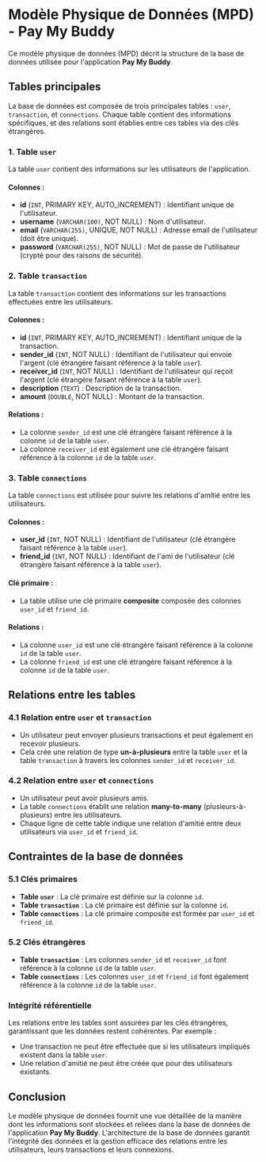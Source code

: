 # Modèle Physique de Données (MPD) - Pay My Buddy

Ce modèle physique de données (MPD) décrit la structure de la base de données utilisée pour l'application **Pay My Buddy**.

## Tables principales

La base de données est composée de trois principales tables : `user`, `transaction`, et `connections`. Chaque table contient des informations spécifiques, et des relations sont établies entre ces tables via des clés étrangères.

### 1. Table `user`

La table `user` contient des informations sur les utilisateurs de l'application.

#### Colonnes :
- **id** (`INT`, PRIMARY KEY, AUTO_INCREMENT) : Identifiant unique de l'utilisateur.
- **username** (`VARCHAR(100)`, NOT NULL) : Nom d'utilisateur.
- **email** (`VARCHAR(255)`, UNIQUE, NOT NULL) : Adresse email de l'utilisateur (doit être unique).
- **password** (`VARCHAR(255)`, NOT NULL) : Mot de passe de l'utilisateur (crypté pour des raisons de sécurité).

### 2. Table `transaction`

La table `transaction` contient des informations sur les transactions effectuées entre les utilisateurs.

#### Colonnes :
- **id** (`INT`, PRIMARY KEY, AUTO_INCREMENT) : Identifiant unique de la transaction.
- **sender_id** (`INT`, NOT NULL) : Identifiant de l'utilisateur qui envoie l'argent (clé étrangère faisant référence à la table `user`).
- **receiver_id** (`INT`, NOT NULL) : Identifiant de l'utilisateur qui reçoit l'argent (clé étrangère faisant référence à la table `user`).
- **description** (`TEXT`) : Description de la transaction.
- **amount** (`DOUBLE`, NOT NULL) : Montant de la transaction.

#### Relations :
- La colonne `sender_id` est une clé étrangère faisant référence à la colonne `id` de la table `user`.
- La colonne `receiver_id` est également une clé étrangère faisant référence à la colonne `id` de la table `user`.

### 3. Table `connections`

La table `connections` est utilisée pour suivre les relations d'amitié entre les utilisateurs.

#### Colonnes :
- **user_id** (`INT`, NOT NULL) : Identifiant de l'utilisateur (clé étrangère faisant référence à la table `user`).
- **friend_id** (`INT`, NOT NULL) : Identifiant de l'ami de l'utilisateur (clé étrangère faisant référence à la table `user`).

#### Clé primaire :
- La table utilise une clé primaire **composite** composée des colonnes `user_id` et `friend_id`.

#### Relations :
- La colonne `user_id` est une clé étrangère faisant référence à la colonne `id` de la table `user`.
- La colonne `friend_id` est une clé étrangère faisant référence à la colonne `id` de la table `user`.

## Relations entre les tables

### 4.1 Relation entre `user` et `transaction`
- Un utilisateur peut envoyer plusieurs transactions et peut également en recevoir plusieurs.
- Cela crée une relation de type **un-à-plusieurs** entre la table `user` et la table `transaction` à travers les colonnes `sender_id` et `receiver_id`.

### 4.2 Relation entre `user` et `connections`
- Un utilisateur peut avoir plusieurs amis.
- La table `connections` établit une relation **many-to-many** (plusieurs-à-plusieurs) entre les utilisateurs.
- Chaque ligne de cette table indique une relation d'amitié entre deux utilisateurs via `user_id` et `friend_id`.

## Contraintes de la base de données

### 5.1 Clés primaires
- **Table `user`** : La clé primaire est définie sur la colonne `id`.
- **Table `transaction`** : La clé primaire est définie sur la colonne `id`.
- **Table `connections`** : La clé primaire composite est formée par `user_id` et `friend_id`.

### 5.2 Clés étrangères
- **Table `transaction`** : Les colonnes `sender_id` et `receiver_id` font référence à la colonne `id` de la table `user`.
- **Table `connections`** : Les colonnes `user_id` et `friend_id` font également référence à la colonne `id` de la table `user`.

### Intégrité référentielle
Les relations entre les tables sont assurées par les clés étrangères, garantissant que les données restent cohérentes. Par exemple :
- Une transaction ne peut être effectuée que si les utilisateurs impliqués existent dans la table `user`.
- Une relation d'amitié ne peut être créée que pour des utilisateurs existants.

## Conclusion

Le modèle physique de données fournit une vue détaillée de la manière dont les informations sont stockées et reliées dans la base de données de l'application **Pay My Buddy**. L'architecture de la base de données garantit l'intégrité des données et la gestion efficace des relations entre les utilisateurs, leurs transactions et leurs connexions.
